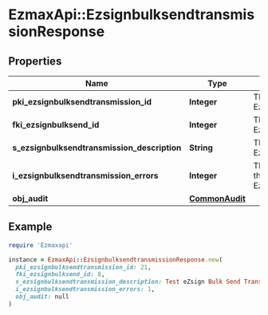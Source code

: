 # EzmaxApi::EzsignbulksendtransmissionResponse

## Properties

| Name | Type | Description | Notes |
| ---- | ---- | ----------- | ----- |
| **pki_ezsignbulksendtransmission_id** | **Integer** | The unique ID of the Ezsignbulksendtransmission |  |
| **fki_ezsignbulksend_id** | **Integer** | The unique ID of the Ezsignbulksend |  |
| **s_ezsignbulksendtransmission_description** | **String** | The description of the Ezsignbulksendtransmission |  |
| **i_ezsignbulksendtransmission_errors** | **Integer** | The number of errors during the Ezsignbulksendtransmission |  |
| **obj_audit** | [**CommonAudit**](CommonAudit.md) |  |  |

## Example

```ruby
require 'Ezmaxapi'

instance = EzmaxApi::EzsignbulksendtransmissionResponse.new(
  pki_ezsignbulksendtransmission_id: 21,
  fki_ezsignbulksend_id: 8,
  s_ezsignbulksendtransmission_description: Test eZsign Bulk Send Transmission #1,
  i_ezsignbulksendtransmission_errors: 1,
  obj_audit: null
)
```

